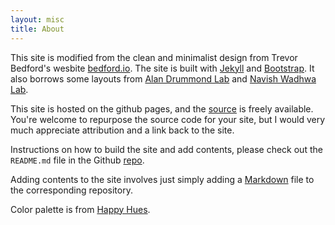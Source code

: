 ```yaml
---
layout: misc
title: About
---
```



This site is modified from the clean and minimalist design from Trevor Bedford's wesbite [bedford.io](http://bedford.io). The site is built with [Jekyll](http://jekyllrb.com/) and [Bootstrap](http://getbootstrap.com/). It also borrows some layouts from [Alan Drummond Lab](http://drummondlab.org) and [Navish Wadhwa Lab](https://wadhwalab.com/). 


This site is hosted on the github pages, and the [source](https://github.com/pyjiang/pjianglab.github.io) is freely available. You're welcome to repurpose the source code for your site, but I would very much appreciate attribution and a link back to the site. 

Instructions on how to build the site and add contents, please check out the `README.md` file in the Github [repo](https://github.com/pyjiang/pjianglab.github.io). 

Adding contents to the site involves just simply adding a [Markdown](http://daringfireball.net/projects/markdown/) file to the corresponding repository. 

Color palette is from [Happy Hues](https://www.happyhues.co/palettes/11).

